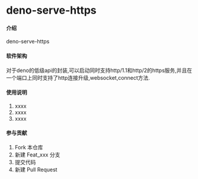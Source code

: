 # deno-serve-https

#### 介绍
deno-serve-https

#### 软件架构

对于deno的低级api的封装,可以启动同时支持http/1.1和http/2的https服务,并且在一个端口上同时支持了http连接升级,websocket,connect方法.


#### 使用说明

1.  xxxx
2.  xxxx
3.  xxxx

#### 参与贡献

1.  Fork 本仓库
2.  新建 Feat_xxx 分支
3.  提交代码
4.  新建 Pull Request


